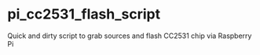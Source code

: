 # pi_cc2531_flash_script
Quick and dirty script to grab sources and flash CC2531 chip via Raspberry Pi
